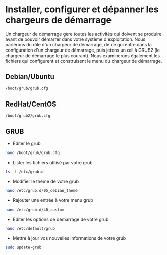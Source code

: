 # Installer, configurer et dépanner les chargeurs de démarrage
Un chargeur de démarrage gère toutes les activités qui doivent se produire avant de pouvoir démarrer dans votre système d'exploitation.
Nous parlerons du rôle d'un chargeur de démarrage, de ce qui entre dans la configuration d'un chargeur de démarrage, puis jetons un œil à GRUB2 (le chargeur de démarrage le plus courant).
Nous examinerons également les fichiers qui configurent et construisent le menu du chargeur de démarrage.

## Debian/Ubuntu

```bash
/boot/grub/grub.cfg
```

## RedHat/CentOS

```bash
/boot/grub2/grub.cfg 
```

## GRUB

- Editer le grub

```bash
nano /boot/grub/grub.cfg
```

- Lister les fichiers utilisé par votre grub

```bash
ls -l /etc/grub.d
```

- Modifier le thème de votre grub

```bash
nano /etc/grub.d/05_debian_theme
```

- Rajouter une entrée à votre menu grub

```bash
nano /etc/grub.d/40_custom
```

- Editer les options de démarrage de votre grub

```bash
nano /etc/default/grub
```

- Mettre à jour vos nouvelles informations de votre grub

```bash
sudo update-grub
```
